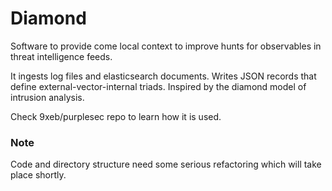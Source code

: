 # Diamond
Software to provide come local context to improve hunts for observables in threat intelligence feeds.

It ingests log files and elasticsearch documents. Writes JSON records that define external-vector-internal triads. Inspired by the diamond model of intrusion analysis.

Check 9xeb/purplesec repo to learn how it is used.

### Note
Code and directory structure need some serious refactoring which will take place shortly.
